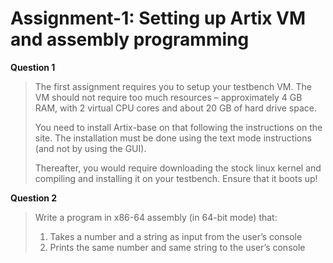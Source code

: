 # Assignment-1: Setting up Artix VM and assembly programming

**Question 1**
> The first assignment requires you to setup your testbench VM. The VM should not require too much resources – approximately 4 GB RAM, with 2 virtual CPU cores and about 20 GB of hard drive space.
>
> You need to install Artix-base on that following the instructions on the site.
> The installation must be done using the text mode instructions (and not by using the GUI).
>
> Thereafter, you would require downloading the stock linux kernel and compiling and installing it on your testbench. Ensure that it boots up!

**Question 2**
> Write a program in x86-64 assembly (in 64-bit mode) that:
>   1. Takes a number and a string as input from the user’s console
>   2. Prints the same number and same string to the user’s console
